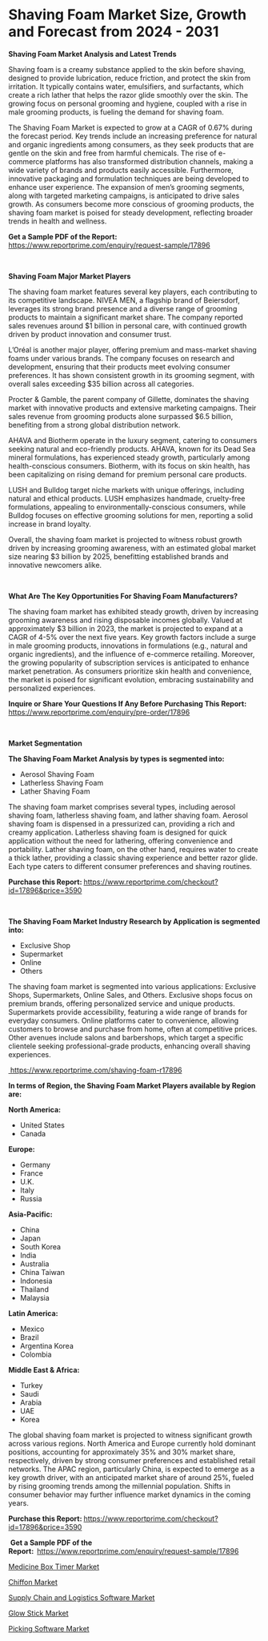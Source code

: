 <p><h1>Shaving Foam Market Size, Growth and Forecast from 2024 - 2031</h1></p><p><strong>Shaving Foam Market Analysis and Latest Trends</strong></p>
<p><p>Shaving foam is a creamy substance applied to the skin before shaving, designed to provide lubrication, reduce friction, and protect the skin from irritation. It typically contains water, emulsifiers, and surfactants, which create a rich lather that helps the razor glide smoothly over the skin. The growing focus on personal grooming and hygiene, coupled with a rise in male grooming products, is fueling the demand for shaving foam.</p><p>The Shaving Foam Market is expected to grow at a CAGR of 0.67% during the forecast period. Key trends include an increasing preference for natural and organic ingredients among consumers, as they seek products that are gentle on the skin and free from harmful chemicals. The rise of e-commerce platforms has also transformed distribution channels, making a wide variety of brands and products easily accessible. Furthermore, innovative packaging and formulation techniques are being developed to enhance user experience. The expansion of men’s grooming segments, along with targeted marketing campaigns, is anticipated to drive sales growth. As consumers become more conscious of grooming products, the shaving foam market is poised for steady development, reflecting broader trends in health and wellness.</p></p>
<p><strong>Get a Sample PDF of the Report:&nbsp;</strong> <a href="https://www.reportprime.com/enquiry/request-sample/17896?utm_campaign=1108&utm_medium=2&utm_source=Github&utm_content=ia&utm_term=20112024&utm_id=shaving-foam">https://www.reportprime.com/enquiry/request-sample/17896</a></p>
<p>&nbsp;</p>
<p><strong>Shaving Foam Major Market Players</strong></p>
<p><p>The shaving foam market features several key players, each contributing to its competitive landscape. NIVEA MEN, a flagship brand of Beiersdorf, leverages its strong brand presence and a diverse range of grooming products to maintain a significant market share. The company reported sales revenues around $1 billion in personal care, with continued growth driven by product innovation and consumer trust.</p><p>L’Oréal is another major player, offering premium and mass-market shaving foams under various brands. The company focuses on research and development, ensuring that their products meet evolving consumer preferences. It has shown consistent growth in its grooming segment, with overall sales exceeding $35 billion across all categories.</p><p>Procter & Gamble, the parent company of Gillette, dominates the shaving market with innovative products and extensive marketing campaigns. Their sales revenue from grooming products alone surpassed $6.5 billion, benefiting from a strong global distribution network.</p><p>AHAVA and Biotherm operate in the luxury segment, catering to consumers seeking natural and eco-friendly products. AHAVA, known for its Dead Sea mineral formulations, has experienced steady growth, particularly among health-conscious consumers. Biotherm, with its focus on skin health, has been capitalizing on rising demand for premium personal care products.</p><p>LUSH and Bulldog target niche markets with unique offerings, including natural and ethical products. LUSH emphasizes handmade, cruelty-free formulations, appealing to environmentally-conscious consumers, while Bulldog focuses on effective grooming solutions for men, reporting a solid increase in brand loyalty.</p><p>Overall, the shaving foam market is projected to witness robust growth driven by increasing grooming awareness, with an estimated global market size nearing $3 billion by 2025, benefitting established brands and innovative newcomers alike.</p></p>
<p>&nbsp;</p>
<p><strong>What Are The Key Opportunities For Shaving Foam Manufacturers?</strong></p>
<p><p>The shaving foam market has exhibited steady growth, driven by increasing grooming awareness and rising disposable incomes globally. Valued at approximately $3 billion in 2023, the market is projected to expand at a CAGR of 4-5% over the next five years. Key growth factors include a surge in male grooming products, innovations in formulations (e.g., natural and organic ingredients), and the influence of e-commerce retailing. Moreover, the growing popularity of subscription services is anticipated to enhance market penetration. As consumers prioritize skin health and convenience, the market is poised for significant evolution, embracing sustainability and personalized experiences.</p></p>
<p><strong>Inquire or Share Your Questions If Any Before Purchasing This Report:</strong> <a href="https://www.reportprime.com/enquiry/pre-order/17896?utm_campaign=1108&utm_medium=2&utm_source=Github&utm_content=ia&utm_term=20112024&utm_id=shaving-foam">https://www.reportprime.com/enquiry/pre-order/17896</a></p>
<p>&nbsp;</p>
<p><strong>Market Segmentation</strong></p>
<p><strong>The Shaving Foam Market Analysis by types is segmented into:</strong></p>
<p><ul><li>Aerosol Shaving Foam</li><li>Latherless Shaving Foam</li><li>Lather Shaving Foam</li></ul></p>
<p><p>The shaving foam market comprises several types, including aerosol shaving foam, latherless shaving foam, and lather shaving foam. Aerosol shaving foam is dispensed in a pressurized can, providing a rich and creamy application. Latherless shaving foam is designed for quick application without the need for lathering, offering convenience and portability. Lather shaving foam, on the other hand, requires water to create a thick lather, providing a classic shaving experience and better razor glide. Each type caters to different consumer preferences and shaving routines.</p></p>
<p><strong>Purchase this Report:&nbsp;</strong><a href="https://www.reportprime.com/checkout?id=17896&price=3590&utm_campaign=1108&utm_medium=2&utm_source=Github&utm_content=ia&utm_term=20112024&utm_id=shaving-foam">https://www.reportprime.com/checkout?id=17896&price=3590</a></p>
<p>&nbsp;</p>
<p><strong>The Shaving Foam Market Industry Research by Application is segmented into:</strong></p>
<p><ul><li>Exclusive Shop</li><li>Supermarket</li><li>Online</li><li>Others</li></ul></p>
<p><p>The shaving foam market is segmented into various applications: Exclusive Shops, Supermarkets, Online Sales, and Others. Exclusive shops focus on premium brands, offering personalized service and unique products. Supermarkets provide accessibility, featuring a wide range of brands for everyday consumers. Online platforms cater to convenience, allowing customers to browse and purchase from home, often at competitive prices. Other avenues include salons and barbershops, which target a specific clientele seeking professional-grade products, enhancing overall shaving experiences.</p></p>
<p><a href="https://www.reportprime.com/shaving-foam-r17896?utm_campaign=1108&utm_medium=2&utm_source=Github&utm_content=ia&utm_term=20112024&utm_id=shaving-foam">&nbsp;https://www.reportprime.com/shaving-foam-r17896</a></p>
<p><strong>In terms of Region, the Shaving Foam Market Players available by Region are:</strong></p>
<p>
    <p> <strong> North America: </strong>
        <ul>
            <li>United States</li>
            <li>Canada</li>
        </ul>
        </p> 
    <p> <strong> Europe: </strong>
        <ul>
            <li>Germany</li>
            <li>France</li>
            <li>U.K.</li>
            <li>Italy</li>
            <li>Russia</li>
        </ul>
        </p> 
    <p> <strong> Asia-Pacific: </strong>
        <ul>
            <li>China</li>
            <li>Japan</li>
            <li>South Korea</li>
            <li>India</li>
            <li>Australia</li>
            <li>China Taiwan</li>
            <li>Indonesia</li>
            <li>Thailand</li>
            <li>Malaysia</li>
        </ul>
        </p> 
    <p> <strong> Latin America: </strong>
        <ul>
            <li>Mexico</li>
            <li>Brazil</li>
            <li>Argentina Korea</li>
            <li>Colombia</li>
        </ul>
        </p> 
    <p> <strong> Middle East & Africa: </strong>
        <ul>
            <li>Turkey</li>
            <li>Saudi</li>
            <li>Arabia</li>
            <li>UAE</li>
            <li>Korea</li>
        </ul>
    </p>
    </p>
<p><p>The global shaving foam market is projected to witness significant growth across various regions. North America and Europe currently hold dominant positions, accounting for approximately 35% and 30% market share, respectively, driven by strong consumer preferences and established retail networks. The APAC region, particularly China, is expected to emerge as a key growth driver, with an anticipated market share of around 25%, fueled by rising grooming trends among the millennial population. Shifts in consumer behavior may further influence market dynamics in the coming years.</p></p>
<p><strong>Purchase this Report: </strong><a href="https://www.reportprime.com/checkout?id=17896&price=3590&utm_campaign=1108&utm_medium=2&utm_source=Github&utm_content=ia&utm_term=20112024&utm_id=shaving-foam">https://www.reportprime.com/checkout?id=17896&price=3590</a></p>
<p>&nbsp;<strong>Get a Sample PDF of the Report:&nbsp;&nbsp;</strong><a href="https://www.reportprime.com/enquiry/request-sample/17896?utm_campaign=1108&utm_medium=2&utm_source=Github&utm_content=ia&utm_term=20112024&utm_id=shaving-foam">https://www.reportprime.com/enquiry/request-sample/17896</a></p>
<p><strong></strong></p>
<p><p><a href="https://www.linkedin.com/pulse/comprehensive-medicine-box-timer-market-report-regional-ticge?utm_campaign=1108&utm_medium=2&utm_source=Github&utm_content=ia&utm_term=20112024&utm_id=shaving-foam">Medicine Box Timer Market</a></p><p><a href="https://www.linkedin.com/pulse/charting-future-comprehensive-analysis-global-chiffon-market-zbmee?utm_campaign=1108&utm_medium=2&utm_source=Github&utm_content=ia&utm_term=20112024&utm_id=shaving-foam">Chiffon Market</a></p><p><a href="https://issuu.com/reportprime-2/docs/supply-chain-and-logistics-software_920d5bf5939df1?utm_campaign=1108&utm_medium=2&utm_source=Github&utm_content=ia&utm_term=20112024&utm_id=shaving-foam">Supply Chain and Logistics Software Market</a></p><p><a href="https://www.linkedin.com/pulse/glow-stick-ecosystem-mapping-innovation-value-chains-2024-2031-ursge?utm_campaign=1108&utm_medium=2&utm_source=Github&utm_content=ia&utm_term=20112024&utm_id=shaving-foam">Glow Stick Market</a></p><p><a href="https://issuu.com/reportprime-2/docs/picking-software-market-size-2030.p_22f6d000ac0762?utm_campaign=1108&utm_medium=2&utm_source=Github&utm_content=ia&utm_term=20112024&utm_id=shaving-foam">Picking Software Market</a></p></p>